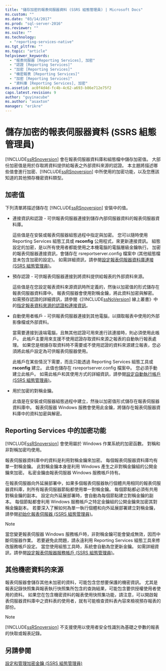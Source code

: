 ```yaml
---
title: "儲存加密的報表伺服器資料 (SSRS 組態管理員) | Microsoft Docs"
ms.custom: ""
ms.date: "03/14/2017"
ms.prod: "sql-server-2016"
ms.reviewer: ""
ms.suite: ""
ms.technology: 
  - "reporting-services-native"
ms.tgt_pltfrm: ""
ms.topic: "article"
helpviewer_keywords: 
  - "報表伺服器 [Reporting Services], 加密"
  - "認證 [Reporting Services]"
  - "加密 [Reporting Services]"
  - "機密報表 [Reporting Services]"
  - "加密 [Reporting Services]"
  - "資料庫 [Reporting Services], 加密"
ms.assetid: ac0f4d4d-fc4b-4c62-a693-b86e712e75f2
caps.latest.revision: 9
author: "guyinacube"
ms.author: "asaxton"
manager: "erikre"
---
```

# 儲存加密的報表伺服器資料 (SSRS 組態管理員)
  [!INCLUDE[ssRSnoversion](../../includes/ssrsnoversion-md.md)] 會在報表伺服器資料庫和組態檔中儲存加密值。 大部份加密值是用於存取將資料提供給報表之外部資料來源的認證。 本主題將描述哪些值會進行加密、[!INCLUDE[ssRSnoversion](../../includes/ssrsnoversion-md.md)] 中所使用的加密功能，以及您應該知道的其他預存機密資料類型。  
  
## 加密值  
 下列清單將描述儲存在 [!INCLUDE[ssRSnoversion](../../includes/ssrsnoversion-md.md)] 安裝中的值。  
  
-   連接資訊和認證 - 可供報表伺服器連接到儲存內部伺服器資料的報表伺服器資料庫。  
  
     這些值是在安裝或報表伺服器組態過程中指定與加密。 您可以隨時使用 Reporting Services 組態工具或 **rsconfig** 公用程式，來更新連接資訊。 組態設定的加密，是以所有使用者都能使用之本機電腦的電腦層級金鑰執行。 加密的報表伺服器連接資訊，會儲存在 rsreportserver.config 檔案中 (其他組態檔並未包含加密的設定)。 如需詳細資訊，請參閱[設定報表伺服器資料庫連接 &#40;SSRS 組態管理員&#41;](../../reporting-services/install-windows/configure-a-report-server-database-connection-ssrs-configuration-manager.md)。  
  
-   預存認證 - 可供報表伺服器連接到將資料提供給報表的外部資料來源。  
  
     這些值是在您設定報表資料來源資訊時所定義的，然後以加密值的形式儲存在報表伺服器資料庫中。 報表伺服器會使用對稱金鑰，將此資料加密與解密。 如需預存認證的詳細資訊，請參閱《[!INCLUDE[ssNoVersion](../../includes/ssnoversion-md.md)] 線上叢書》中的[指定報表資料來源的認證和連接資訊](../../reporting-services/report-data/specify-credential-and-connection-information-for-report-data-sources.md)。  
  
-   自動使用者帳戶 - 可供報表伺服器連接到其他電腦，以擷取報表中使用的外部影像檔或外部資料。  
  
     當需要連接到遠端電腦，且無其他認證可用來進行該連接時，則必須使用此帳戶。 此帳戶主要用來支援不使用認證存取資料來源之報表的自動執行報表處理。 如果您是根據存取資料時不需要或不使用認證的資料來源建立報表，您必須將此帳戶設定為可供報表伺服器使用。  
  
     此帳戶在某些情況下需要，而且只能透過 Reporting Services 組態工具或 **rsconfig** 建立。 此值也儲存在 rsreportserver.config 檔案中。 您必須手動建立此帳戶。 如需此帳戶和其使用方式的詳細資訊，請參閱[設定自動執行帳戶 &#40;SSRS 組態管理員&#41;](../../reporting-services/install-windows/configure-the-unattended-execution-account-ssrs-configuration-manager.md)。  
  
-   用於加密的對稱金鑰。  
  
     此值是在安裝或伺服器組態過程中建立，然後以加密值形式儲存在報表伺服器資料庫中。 報表伺服器 Windows 服務會使用此金鑰，將儲存在報表伺服器資料庫中的資料加密與解密。  
  
## Reporting Services 中的加密功能  
 [!INCLUDE[ssRSnoversion](../../includes/ssrsnoversion-md.md)] 會使用屬於 Windows 作業系統的加密函數。 對稱和非對稱加密均使用。  
  
 報表伺服器資料庫中的資料是利用對稱金鑰來加密。 每個報表伺服器資料庫均有單一對稱金鑰。 此對稱金鑰本身是利用 Windows 產生之非對稱金鑰組的公開金鑰來加密。 私密金鑰由報表伺服器 Windows 服務帳戶持有。  
  
 在報表伺服器向外延展部署中，如果多個報表伺服器執行個體共用相同的報表伺服器資料庫，則所有報表伺服器節點都使用單一對稱金鑰。 每個節點都必須有共用對稱金鑰的副本。 設定向外延展部署時，會自動為每個節點建立對稱金鑰的副本。 每個節點都會利用 Windows 服務帳戶之特定金鑰組的公開金鑰來加密其對稱金鑰副本。 若要深入了解如何為單一執行個體和向外延展部署建立對稱金鑰，請參閱[初始化報表伺服器 &#40;SSRS 組態管理員&#41;](../../reporting-services/install-windows/initialize-a-report-server-ssrs-configuration-manager.md)。  
  
> [!NOTE]  
>  當您變更報表伺服器 Windows 服務帳戶時，非對稱金鑰可能會變成無效，因而中斷伺服器作業。 若要避免此問題，請永遠利用 Reporting Services 組態工具來修改服務帳戶設定。 當您使用組態工具時，系統會自動為您更新金鑰。 如需詳細資訊，請參閱[設定報表伺服器服務帳戶 &#40;SSRS 組態管理員&#41;](../../reporting-services/install-windows/configure-the-report-server-service-account-ssrs-configuration-manager.md)。  
  
## 其他機密資料的來源  
 報表伺服器會儲存其他未加密的資料，可能包含您想要保護的機密資訊。 尤其是報表記錄快照集與報表執行快照集所包含的查詢結果，可能包含要供授權使用者使用的資料。 如果您在包含機密資料的報表使用快照集功能，請注意，可以開啟報表伺服器資料庫中之資料表的使用者，就有可能檢查資料表內容來檢視預存報表的部份。  
  
> [!NOTE]  
>  [!INCLUDE[ssRSnoversion](../../includes/ssrsnoversion-md.md)] 不支援使用以使用者安全性識別為基礎之參數的報表的快取或報表記錄。  
  
## 另請參閱  
 [設定和管理加密金鑰 &#40;SSRS 組態管理員&#41;](../../reporting-services/install-windows/configure-and-manage-encryption-keys-ssrs-configuration-manager.md)  
  
  